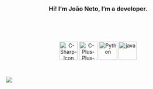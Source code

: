 <div align="center">
  <h3>Hi! I’m João Neto, I’m a developer.</h3>
</div>

<br>

##

<br>

<div align="center" style="display: inline_block">
  <img align="center" alt="C-Sharp-Icon" height="50" width="50" src="https://cdn.jsdelivr.net/gh/devicons/devicon/icons/csharp/csharp-original.svg" />
  <img align="center" alt="C-Plus-Plus-Icon" height="50" width="50" src="https://cdn.jsdelivr.net/gh/devicons/devicon/icons/cplusplus/cplusplus-original.svg" />
  <img align="center" alt="Python" height="50" width="50" src="https://cdn.jsdelivr.net/gh/devicons/devicon/icons/python/python-original.svg" />
  <img align="center" alt="java" height="50" width="50" src="https://cdn.jsdelivr.net/gh/devicons/devicon/icons/java/java-original-wordmark.svg" />
</div>

##

<br>

<div align="center">
  <a href="mailto:joaomendes15@gmail.com" style="margin-right: 1000px;">
    <img src="https://img.shields.io/badge/Gmail-D14836?style=for-the-badge&logo=gmail&logoColor=white" target="_blank">
  </a>
  <!---
  Spaces are hete
  --->
  ㅤ
  <a href="https://www.linkedin.com/in/joao-neto-a0bab020a/" target="_blank">
    <img style="margin-left:1000px" src="https://img.shields.io/badge/-LinkedIn-%230077B5?style=for-the-badge&logo=linkedin&logoColor=white" target="_blank">
  </a> 
</div>
